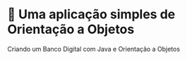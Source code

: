 # 💎 Uma aplicação simples de Orientação a Objetos
Criando um Banco Digital com Java e Orientação a Objetos
